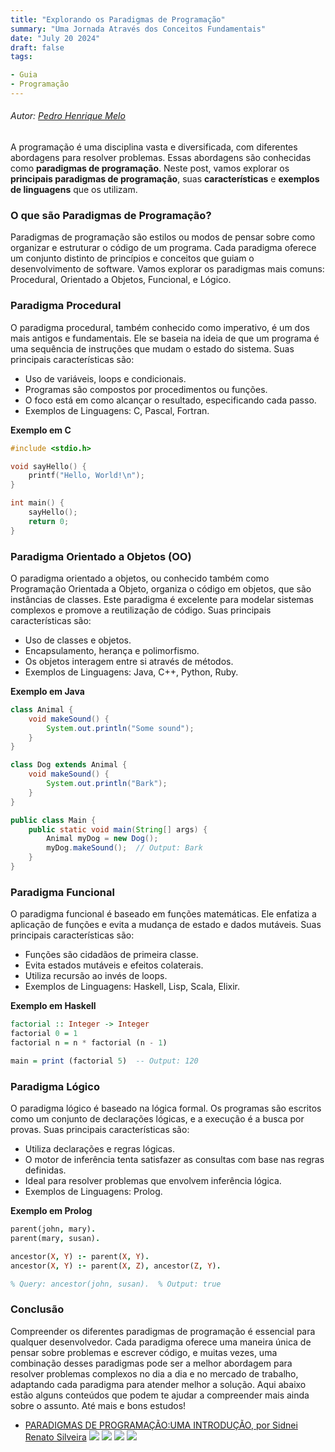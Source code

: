 ```yaml
---
title: "Explorando os Paradigmas de Programação"
summary: "Uma Jornada Através dos Conceitos Fundamentais"
date: "July 20 2024"
draft: false
tags:

- Guia
- Programação
---
```

###### Autor: *[Pedro Henrique Melo](https://youtu.be/P5ZqFZKG4uE?si=OXqNtUg2lwQtD3jU)*
A programação é uma disciplina vasta e diversificada, com diferentes abordagens para resolver problemas. Essas abordagens são conhecidas como **paradigmas de programação**. Neste post, vamos explorar os **principais paradigmas de programação**, suas **características** e **exemplos de linguagens** que os utilizam.

### O que são Paradigmas de Programação?
Paradigmas de programação são estilos ou modos de pensar sobre como organizar e estruturar o código de um programa. Cada paradigma oferece um conjunto distinto de princípios e conceitos que guiam o desenvolvimento de software. Vamos explorar os paradigmas mais comuns: Procedural, Orientado a Objetos, Funcional, e Lógico.

### Paradigma Procedural
O paradigma procedural, também conhecido como imperativo, é um dos mais antigos e fundamentais. Ele se baseia na ideia de que um programa é uma sequência de instruções que mudam o estado do sistema. Suas principais características são:

- Uso de variáveis, loops e condicionais.
- Programas são compostos por procedimentos ou funções.
- O foco está em como alcançar o resultado, especificando cada passo.
- Exemplos de Linguagens: C, Pascal, Fortran.

**Exemplo em C**
```c
#include <stdio.h>

void sayHello() {
    printf("Hello, World!\n");
}

int main() {
    sayHello();
    return 0;
}
```

### Paradigma Orientado a Objetos (OO)
O paradigma orientado a objetos, ou conhecido também como Programação Orientada a Objeto, organiza o código em objetos, que são instâncias de classes. Este paradigma é excelente para modelar sistemas complexos e promove a reutilização de código. Suas principais características são:

- Uso de classes e objetos.
- Encapsulamento, herança e polimorfismo.
- Os objetos interagem entre si através de métodos.
- Exemplos de Linguagens: Java, C++, Python, Ruby.

**Exemplo em Java**
```java
class Animal {
    void makeSound() {
        System.out.println("Some sound");
    }
}

class Dog extends Animal {
    void makeSound() {
        System.out.println("Bark");
    }
}

public class Main {
    public static void main(String[] args) {
        Animal myDog = new Dog();
        myDog.makeSound();  // Output: Bark
    }
}
```

### Paradigma Funcional
O paradigma funcional é baseado em funções matemáticas. Ele enfatiza a aplicação de funções e evita a mudança de estado e dados mutáveis. Suas principais características são:

- Funções são cidadãos de primeira classe.
- Evita estados mutáveis e efeitos colaterais.
- Utiliza recursão ao invés de loops.
- Exemplos de Linguagens: Haskell, Lisp, Scala, Elixir.

**Exemplo em Haskell**
```haskell
factorial :: Integer -> Integer
factorial 0 = 1
factorial n = n * factorial (n - 1)

main = print (factorial 5)  -- Output: 120
```

### Paradigma Lógico
O paradigma lógico é baseado na lógica formal. Os programas são escritos como um conjunto de declarações lógicas, e a execução é a busca por provas. Suas principais características são:

- Utiliza declarações e regras lógicas.
- O motor de inferência tenta satisfazer as consultas com base nas regras definidas.
- Ideal para resolver problemas que envolvem inferência lógica.
- Exemplos de Linguagens: Prolog.

**Exemplo em Prolog**
```prolog
parent(john, mary).
parent(mary, susan).

ancestor(X, Y) :- parent(X, Y).
ancestor(X, Y) :- parent(X, Z), ancestor(Z, Y).

% Query: ancestor(john, susan).  % Output: true
```

### Conclusão
Compreender os diferentes paradigmas de programação é essencial para qualquer desenvolvedor. Cada paradigma oferece uma maneira única de pensar sobre problemas e escrever código, e muitas vezes, uma combinação desses paradigmas pode ser a melhor abordagem para resolver problemas complexos no dia a dia e no mercado de trabalho, adaptando cada paradigma para atender melhor a solução. Aqui abaixo estão alguns conteúdos que podem te ajudar a compreender mais ainda sobre o assunto. Até mais e bons estudos!

- [PARADIGMAS DE PROGRAMAÇÃO:UMA INTRODUÇÃO, por Sidnei Renato Silveira](https://www.editorasynapse.org/wp-content/uploads/2021/03/paradigmas_programacao_uma_introducao_V0.pdf)
[![](https://markdown-videos-api.jorgenkh.no/youtube/EefVmQ2wPlM?si=5HLU6kXmb7BMwVke)](https://youtu.be/EefVmQ2wPlM?si=5HLU6kXmb7BMwVke)
[![](https://markdown-videos-api.jorgenkh.no/youtube/BxbHGPivjdc?si=Z4FAIxx4h3lYaKtx)](https://youtu.be/BxbHGPivjdc?si=Z4FAIxx4h3lYaKtx)
[![](https://markdown-videos-api.jorgenkh.no/youtube/UubmwhIbHUY?si=x5OVFoweKmONdImF)](https://youtu.be/UubmwhIbHUY?si=x5OVFoweKmONdImF)
[![](https://markdown-videos-api.jorgenkh.no/youtube/QY0Kdg83orY?si=Y9Num7f6efmo2PdP)](https://youtu.be/QY0Kdg83orY?si=Y9Num7f6efmo2PdP)
